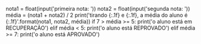 nota1 = float(input('primeira nota: '))
nota2 = float(input('segunda nota: '))
média = (nota1 + nota2) / 2
print('tirando {:.1f} e {:.1f}, a média do aluno é {:.1f}'.format(nota1, nota2, média))
if 7 > média >= 5:
    print('o aluno está em RECUPERAÇÃO')
elif média < 5:
    print('o aluno está REPROVADO')
elif média >= 7:
    print('o aluno está APROVADO')
